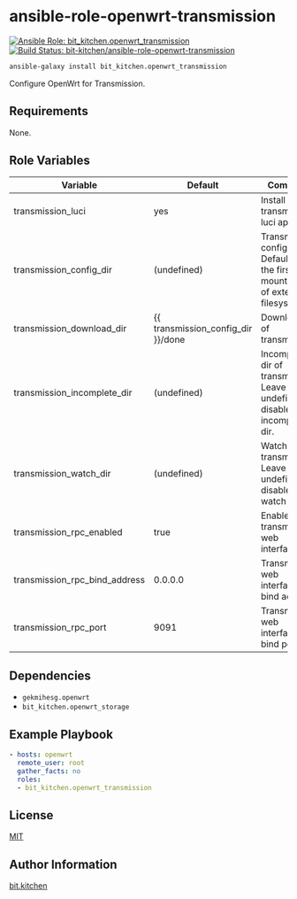 ansible-role-openwrt-transmission
=================================

[![Ansible Role: bit_kitchen.openwrt_transmission](https://img.shields.io/ansible/role/47726.svg)](https://galaxy.ansible.com/bit_kitchen/openwrt_transmission)
[![Build Status: bit-kitchen/ansible-role-openwrt-transmission](https://travis-ci.org/bit-kitchen/ansible-role-openwrt-transmission.svg?branch=master)](https://travis-ci.org/bit-kitchen/ansible-role-openwrt-transmission)

```sh
ansible-galaxy install bit_kitchen.openwrt_transmission
```

Configure OpenWrt for Transmission.

Requirements
------------

None.

Role Variables
--------------

Variable                      | Default     | Comment
----------------------------- | ----------- | -------
transmission_luci             | yes         | Install transmission luci app
transmission_config_dir       | (undefined) | Transmission config dir. <br> Defaults to the first mount point of external filesystems.
transmission_download_dir     | {{ transmission_config_dir }}/done | Download dir of transmission
transmission_incomplete_dir   | (undefined) | Incomplete dir of transmission. <br> Leave undefined to disable incomplete dir.
transmission_watch_dir        | (undefined) | Watch dir of transmission. <br> Leave undefined to disable watch dir.
transmission_rpc_enabled      | true        | Enable transmission web interface
transmission_rpc_bind_address | 0.0.0.0     | Transmission web interface bind address
transmission_rpc_port         | 9091        | Transmission web interface bind port

Dependencies
------------

* `gekmihesg.openwrt`
* `bit_kitchen.openwrt_storage`

Example Playbook
----------------

```yml
- hosts: openwrt
  remote_user: root
  gather_facts: no
  roles:
  - bit_kitchen.openwrt_transmission
```

License
-------

[MIT](LICENSE)

Author Information
------------------

[bit.kitchen](https://github.com/bit-kitchen)
